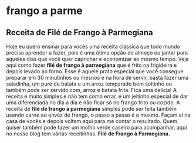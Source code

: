 # frango a parme

## Receita de Filé de Frango à Parmegiana

Hoje eu quero ensinar para vocês uma receita clássica que todo mundo precisa aprender a fazer, pois é uma ótima opção de almoço ou jantar para aqueles dias que você quer caprichar e economizar ao mesmo tempo. Veja aqui como fazer **filé de frango à parmegiana** que é frito na frigideira e depois levado ao forno. Esse é aquele prato especial que você consegue preparar em 30 minutinhos ou mesnos e na hora de servir, basta fazer uma saladinha, um puré de batata e um arroz temperado bem soltinho ou também pode ser servido com, arroz e batata frita. Fica uma delicia! A receita é muito simples e não tem como errar, é um jeitinho especial de dar uma diferenciada no dia a dia e não ficar só no frango frito ou cozido. A receita de **filé de frango à parmegiana** simples pode ser feita também usando carne ao envéz de frango, o passo a passo é o mesmo. Façam aí na casa de vocês e depois voltem aqui para me contar o resultado. Quem quiser também pode fazer um molho verde caseiro para acompanhar, aqui no nosso blog tem várias receitinhas. **Filé de Frango à Parmegiana.**